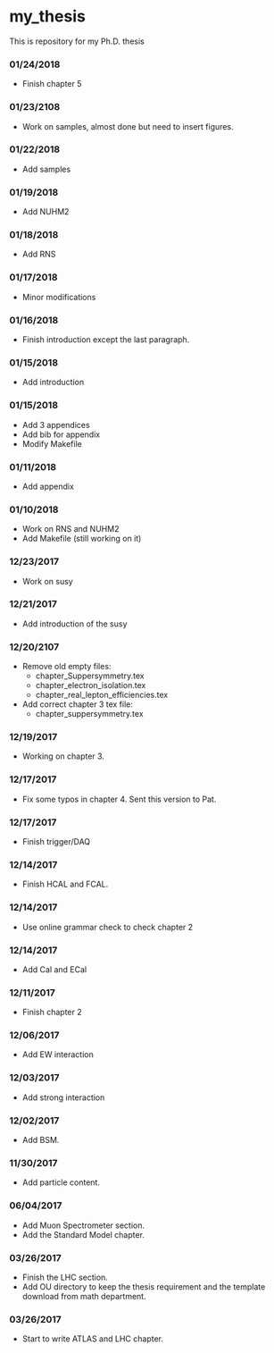 # my_thesis
This is repository for my Ph.D. thesis

### 01/24/2018
* Finish chapter 5

### 01/23/2108
* Work on samples, almost done but need to insert figures.

### 01/22/2018
* Add samples

### 01/19/2018
* Add NUHM2

### 01/18/2018
* Add RNS

### 01/17/2018
* Minor modifications

### 01/16/2018
* Finish introduction except the last paragraph.

### 01/15/2018
* Add introduction

### 01/15/2018
* Add 3 appendices
* Add bib for appendix
* Modify Makefile

### 01/11/2018
* Add appendix

### 01/10/2018
* Work on RNS and NUHM2
* Add Makefile (still working on it)

### 12/23/2017
* Work on susy

### 12/21/2017
* Add introduction of the susy

### 12/20/2107
* Remove old empty files:
  * chapter_Suppersymmetry.tex
  * chapter_electron_isolation.tex 
  * chapter_real_lepton_efficiencies.tex
* Add correct chapter 3 tex file:
  * chapter_suppersymmetry.tex

### 12/19/2017
* Working on chapter 3.

### 12/17/2017
* Fix some typos in chapter 4. Sent this version to Pat.

### 12/17/2017
* Finish trigger/DAQ

### 12/14/2017
* Finish HCAL and FCAL.

### 12/14/2017
* Use online grammar check to check chapter 2

### 12/14/2017
* Add Cal and ECal

### 12/11/2017
* Finish chapter 2

### 12/06/2017
* Add EW interaction

### 12/03/2017
* Add strong interaction

### 12/02/2017
* Add BSM.

### 11/30/2017
* Add particle content.

### 06/04/2017
* Add Muon Spectrometer section.
* Add the Standard Model chapter.

### 03/26/2017
* Finish the LHC section.
* Add OU directory to keep the thesis requirement and the template download from math department.

### 03/26/2017
* Start to write ATLAS and LHC chapter.
